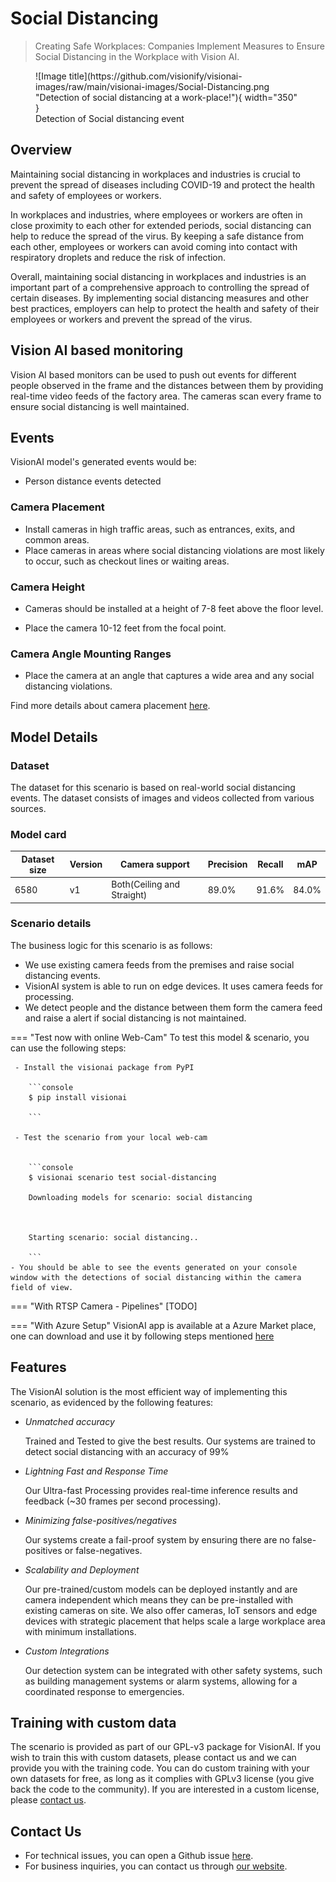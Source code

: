 # **Social Distancing**

> Creating Safe Workplaces: Companies Implement Measures to Ensure Social Distancing in the Workplace with Vision AI.

<figure markdown>
  ![Image title](https://github.com/visionify/visionai-images/raw/main/visionai-images/Social-Distancing.png "Detection of social distancing at a work-place!"){ width="350" }
  <figcaption>Detection of Social distancing event</figcaption>
</figure>

## Overview

Maintaining social distancing in workplaces and industries is crucial to prevent the spread of diseases including COVID-19 and protect the health and safety of employees or workers. 

In workplaces and industries, where employees or workers are often in close proximity to each other for extended periods, social distancing can help to reduce the spread of the virus. By keeping a safe distance from each other, employees or workers can avoid coming into contact with respiratory droplets and reduce the risk of infection.

Overall, maintaining social distancing in workplaces and industries is an important part of a comprehensive approach to controlling the spread of certain diseases. By implementing social distancing measures and other best practices, employers can help to protect the health and safety of their employees or workers and prevent the spread of the virus.

## Vision AI based monitoring

Vision AI based monitors can be used to push out events for different people observed in the frame and the distances between them by providing real-time video feeds of the factory area. The cameras scan every frame to ensure social distancing is well maintained.

## Events

VisionAI model's generated events would be:
- Person distance events detected

### Camera Placement

- Install cameras in high traffic areas, such as entrances, exits, and common areas.
- Place cameras in areas where social distancing violations are most likely to occur, such as checkout lines or waiting areas.

### Camera Height

- Cameras should be installed at a height of 7-8 feet above the floor level.

- Place the camera 10-12 feet from the focal point.

### Camera Angle Mounting Ranges

- Place the camera at an angle that captures a wide area and any social distancing violations.

Find more details about camera placement [here](../overview/cameras.md).

## Model Details

### Dataset
The dataset for this scenario is based on real-world social distancing events.
The dataset consists of images and videos collected from various sources. 

### Model card

 <div class="table">
    <table class="fl-table">
        <thead>
        <tr><th>Dataset size</th>
            <th>Version</th>
            <th>Camera support</th>
            <th>Precision</th>
            <th>Recall</th>
            <th> mAP  </th>  
        </thead>
        <tbody>
        <tr>
            <td>6580</td>
            <td>v1</td>
            <td>Both(Ceiling and Straight)</td>
            <td>89.0% </td>
            <td>91.6% </td>
            <td>84.0% </td>
        </tr>
        </tbody>
    </table>
</div>


### Scenario details

The business logic for this scenario is as follows:

- We use existing camera feeds from the premises and raise social distancing events.
- VisionAI system is able to run on edge devices. It uses camera feeds for processing.
- We detect people and the distance between them form the camera feed and raise a alert if social distancing is not maintained.

=== "Test now with online Web-Cam"
     To test this model & scenario, you can use the following steps:
     
     - Install the visionai package from PyPI
     
        ```console
        $ pip install visionai
        
        ```
     
     - Test the scenario from your local web-cam
     

        ```console
        $ visionai scenario test social-distancing

        Downloading models for scenario: social distancing
    
        

        Starting scenario: social distancing..

        ```
    - You should be able to see the events generated on your console window with the detections of social distancing within the camera field of view.

=== "With RTSP Camera - Pipelines"
     [TODO]
 
=== "With Azure Setup"
     VisionAI app is available at a Azure Market place, one can download and use it by following steps mentioned [here](../overview/azure-managed-app.md)


## Features


The VisionAI solution is the most efficient way of implementing this scenario, as evidenced by the following features:

-  *Unmatched accuracy*

    Trained and Tested to give the best results. Our systems are trained to detect social distancing with an accuracy of 99%

- *Lightning Fast and Response Time*

    Our Ultra-fast Processing provides real-time inference results and feedback (~30 frames per second processing). 

- *Minimizing false-positives/negatives*

    Our systems create a fail-proof system by ensuring there are no false-positives or false-negatives. 

- *Scalability and Deployment* 

    Our pre-trained/custom models can be deployed instantly and are camera independent which means they can be pre-installed with existing cameras on site. We also offer cameras, IoT sensors and edge devices with strategic placement that helps scale a large workplace area with minimum installations. 

- *Custom Integrations*

    Our detection system can be integrated with other safety systems, such as building management systems or alarm systems, allowing for a coordinated response to emergencies.

## Training with custom data

The scenario is provided as part of our GPL-v3 package for VisionAI. If you wish to train this with custom datasets, please contact us and we can provide you with the training code. You can do custom training with your own datasets for free, as long as it complies with GPLv3 license (you give back the code to the community). If you are interested in a custom license, please [contact us](../company/contact.md).


## Contact Us

- For technical issues, you can open a Github issue [here](https://github.com/visionify/visionai).
- For business inquiries, you can contact us through [our website](https://visionify.ai/contact).